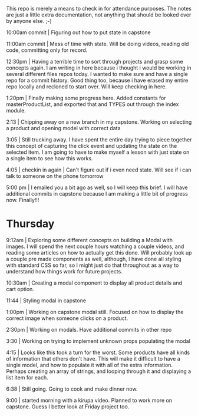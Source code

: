 This repo is merely a means to check in for attendance purposes. The notes are just a little extra documentation, not anything that should be looked over by anyone else. ;-)

10:00am commit | Figuring out how to put state in capstone

11:00am commit | Mess of time with state. Will be doing videos, reading old code, committing only for record.

12:30pm | Having a terrible time to sort through projects and grasp some concepts again. I am writing in here because i thought i would be working in several different files repos today. I wanted to make sure and have a single repo for a commit history. Good thing too, because i have erased my entire repo locally and recloned to start over. Will keep checking in here.


1:20pm | Finally making some progress here. Added constants for masterProductList, and exported that and TYPES out through the index module.

2:13 | Chipping away on a new branch in my capstone. Working on selecting a product and opening model with correct data

3:05 | Still trucking away. I have spent the entire day trying to piece together this concept of capturing the click event and updating the state on the selected item. I am going to have to make myself a lesson with just state on a single item to see how this works.

4:05 |  checkin in again | Can't figure out if i even need state. Will see if i can talk to someone on the phone tomorrow

5:00 pm | I emailed you a bit ago as well, so I will keep this brief. I will have additional commits in capstone because I am making a little bit of progress now. Finally!!!


# Thursday

9:12am | Exploring some different concepts on building a Modal with images. I will spend the next couple hours watching a couple videos, and reading some articles on how to actually get this done. Will probably look up a couple pre made components as well, although, I have done all styling with standard CSS so far, so I might just do that throughout as a way to understand how things work for future projects.

10:30am | Creating a modal component to display all product details and cart option.

11:44 | Styling modal in capstone

1:00pm | Working on capstone modal still. Focused on how to display the correct image when someone clicks on a product.

2:30pm | Working on modals. Have additional commits in other repo

3:30 | Working on trying to implement unknown props populating the modal

4:15 | Looks like this took a turn for the worst. Some products have all kinds of information that others don't have. This will make it difficult to have a single model, and how to populate it with all of the extra information. Perhaps creating an array of strings, and looping through it and displaying a list item for each.

6:38 | Still going. Going to cook and make dinner now.    


9:00 | started morning with a kirupa video. Planned to work more on capstone. Guess I better look at Friday project too.  
